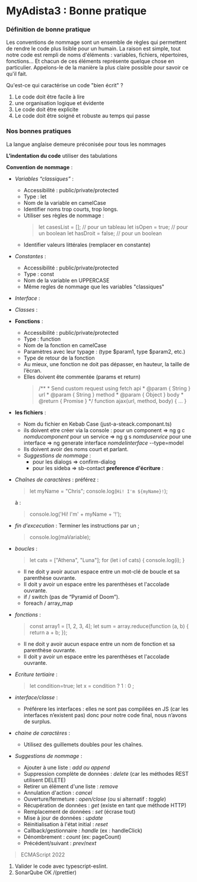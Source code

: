# MyAdista3 : Bonne pratique

### Définition de bonne pratique
Les conventions de nommage sont un ensemble de règles qui permettent de rendre le code plus lisible pour un humain. La raison est simple, tout notre code est rempli de noms d'éléments : variables, fichiers, répertoires, fonctions... Et chacun de ces éléments représente quelque chose en particulier. Appelons-le de la manière la plus claire possible pour savoir ce qu'il fait. 

Qu'est-ce qui caractérise un code "bien écrit" ?
1. Le code doit être facile à lire
2. une organisation logique et évidente
3. Le code doit être explicite 
4. Le code doit être soigné et robuste au temps qui passe

### Nos bonnes pratiques

La langue anglaise demeure préconisée pour tous les nommages

**L’indentation du code**
utiliser des tabulations

**Convention de nommage** :

* *Variables “classiques”* :
    * Accessibilité : public/private/protected
    * Type : let
    * Nom de la variable en camelCase
    * Identifier noms trop courts, trop longs.
    * Utiliser ses règles de nommage :
        > let casesList = []; // pour un tableau
        let isOpen = true; // pour un boolean
        let hasDroit = false; // pour un boolean
    * Identifier valeurs littérales (remplacer en constante)
* *Constantes* :
    * Accessibilité : public/private/protected
    * Type : const
    * Nom de la variable en UPPERCASE
    * Même regles de nommage que les variables "classiques"
* *Interface* :
* *Classes* :
* **Fonctions** :
    * Accessibilité : public/private/protected
    * Type : function
    * Nom de la fonction en camelCase
    * Paramètres avec leur typage : (type $param1, type $param2, etc.)
    * Type de retour de la fonction
    * Au mieux, une fonction ne doit pas dépasser, en hauteur, la taille de l’écran.
    * Elles doivent ête commentée (params et return)
        >/**
            * Send custom request using fetch api
            * @param { String } url
            * @param { String } method
            * @param { Object } body
            * @return { Promise }
            */
            function ajax(url, method, body) {
                …
            }
* **les fichiers** :
    * Nom du fichier en Kebab Case (just-a-steack.componant.ts)
    * ils doivent etre créer via la console :
        pour un component => ng g c *nomducomponent*
        pour un service => ng g s *nomduservice*
        pour une interface => ng generate interface *nomdelinterface* --type=model
    * Ils doivent avoir des noms court et parlant.
    * *Suggestions de nommage* :
        * pour les dialogs => confirm-dialog
        * pour les sideba => sb-contact 
**preference d'écriture** :
* *Chaînes de caractères* :
    préférez :
    >let myName = "Chris";
    console.log(`Hi! I'm ${myName}!`);  

    à :
    >console.log('Hi! I\'m' + myName + '!');
* *fin d'excecution* :
    Terminer les instructions par un ;
    > console.log(maVariable);
* *boucles* : 
    >let cats = ["Athena", "Luna"];
    for (let i of cats) {
    console.log(i);
    }
    * Il ne doit y avoir aucun espace entre un mot-clé de boucle et sa parenthèse ouvrante.
    * Il doit y avoir un espace entre les parenthèses et l'accolade ouvrante.
    * if / switch (pas de “Pyramid of Doom”).
    * foreach / array_map
* *fonctions* : 
    >const array1 = [1, 2, 3, 4];
    let sum = array.reduce(function (a, b) {
    return a + b;
    });
    * Il ne doit y avoir aucun espace entre un nom de fonction et sa parenthèse ouvrante.
    * Il doit y avoir un espace entre les parenthèses et l'accolade ouvrante.
* *Ecriture tertiaire* : 
    >let condition=true;
    let x = condition ? 1 : 0 ;
* *interface/classe* :
    * Préférere les interfaces : elles ne sont pas compilées en JS (car les interfaces n’existent pas) donc pour notre code final, nous n’avons de surplus.
* *chaine de caractères* :
    * Utilisez des guillemets doubles pour les chaînes.
* *Suggestions de nommage* :
    * Ajouter à une liste : *add ou append*
    * Suppression complète de données : *delete* (car les méthodes REST utilisent DELETE)
    * Retirer un élément d'une liste : *remove*
    * Annulation d'action : *cancel*
    * Ouverture/fermeture : *open/close* (ou si alternatif : *toggle*)
    * Récupération de données : *get* (existe en tant que méthode HTTP)
    * Remplacement de données : *set* (écrase tout)
    * Mise à jour de données : *update* 
    * Réinitialisation à l'état initial : *reset*
    * Callback/gestionnaire : *handle* (ex : handleClick)
    * Dénombrement : *count* (ex: pageCount)
    * Précédent/suivant : *prev*/*next*

>ECMAScript 2022





1. Valider le code avec typescript-eslint.
2. SonarQube OK /(prettier)